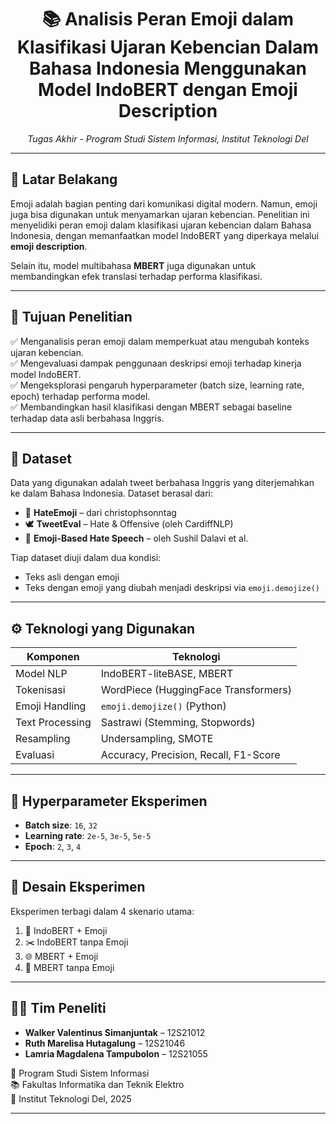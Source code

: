 <h1 align="center">📚 Analisis Peran Emoji dalam Klasifikasi Ujaran Kebencian Dalam Bahasa Indonesia Menggunakan Model IndoBERT dengan Emoji Description</h1>
<p align="center">
  <em>Tugas Akhir - Program Studi Sistem Informasi, Institut Teknologi Del</em>
</p>


---

## 🧠 Latar Belakang

Emoji adalah bagian penting dari komunikasi digital modern. Namun, emoji juga bisa digunakan untuk menyamarkan ujaran kebencian. Penelitian ini menyelidiki peran emoji dalam klasifikasi ujaran kebencian dalam Bahasa Indonesia, dengan memanfaatkan model IndoBERT yang diperkaya melalui **emoji description**. 

Selain itu, model multibahasa **MBERT** juga digunakan untuk membandingkan efek translasi terhadap performa klasifikasi.

---

## 🎯 Tujuan Penelitian

✅ Menganalisis peran emoji dalam memperkuat atau mengubah konteks ujaran kebencian.  
✅ Mengevaluasi dampak penggunaan deskripsi emoji terhadap kinerja model IndoBERT.  
✅ Mengeksplorasi pengaruh hyperparameter (batch size, learning rate, epoch) terhadap performa model.  
✅ Membandingkan hasil klasifikasi dengan MBERT sebagai baseline terhadap data asli berbahasa Inggris.

---

## 🧾 Dataset

Data yang digunakan adalah tweet berbahasa Inggris yang diterjemahkan ke dalam Bahasa Indonesia. Dataset berasal dari:

- 🐍 **HateEmoji** – dari christophsonntag  
- 🕊 **TweetEval** – Hate & Offensive (oleh CardiffNLP)  
- 🧨 **Emoji-Based Hate Speech** – oleh Sushil Dalavi et al.

Tiap dataset diuji dalam dua kondisi:
- Teks asli dengan emoji
- Teks dengan emoji yang diubah menjadi deskripsi via `emoji.demojize()`

---

## ⚙️ Teknologi yang Digunakan

| Komponen            | Teknologi                          |
|---------------------|------------------------------------|
| Model NLP           | IndoBERT-liteBASE, MBERT           |
| Tokenisasi          | WordPiece (HuggingFace Transformers) |
| Emoji Handling      | `emoji.demojize()` (Python)        |
| Text Processing     | Sastrawi (Stemming, Stopwords)     |
| Resampling          | Undersampling, SMOTE               |
| Evaluasi            | Accuracy, Precision, Recall, F1-Score |

---

## 🔧 Hyperparameter Eksperimen

- **Batch size**: `16`, `32`
- **Learning rate**: `2e-5`, `3e-5`, `5e-5`
- **Epoch**: `2`, `3`, `4`

---

## 🧪 Desain Eksperimen

Eksperimen terbagi dalam 4 skenario utama:

1. 💬 IndoBERT + Emoji
2. ✂️ IndoBERT tanpa Emoji
3. 🌐 MBERT + Emoji
4. 🚫 MBERT tanpa Emoji

---

## 👩‍💻 Tim Peneliti

- **Walker Valentinus Simanjuntak** – 12S21012  
- **Ruth Marelisa Hutagalung** – 12S21046  
- **Lamria Magdalena Tampubolon** – 12S21055  

📍 Program Studi Sistem Informasi  
📚 Fakultas Informatika dan Teknik Elektro  
🏫 Institut Teknologi Del, 2025

---
